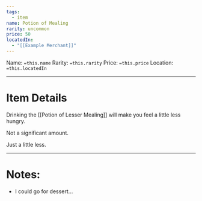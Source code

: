 ```yaml
---
tags:
  - item
name: Potion of Mealing
rarity: uncommon
price: 50
locatedIn:
  - "[[Example Merchant]]"
---
```

 Name: `=this.name`
 Rarity: `=this.rarity`
 Price: `=this.price`
Location: `=this.locatedIn`

---
# Item Details
Drinking the [[Potion of Lesser Mealing]] will make you feel a little less hungry.

Not a significant amount.

Just a little less.

---
# Notes:
- I could go for dessert...


